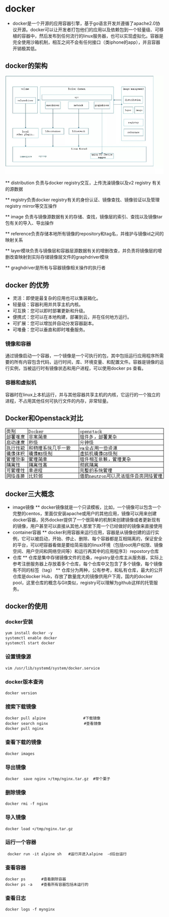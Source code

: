 # docker

* docker是一个开源的应用容器引擎，基于go语言开发并遵循了apache2.0协议开源。docker可以让开发者打包他们的应用以及依赖包到一个轻量级、可移植的容器中，然后发布到任何流行的linux服务器，也可以实现虚拟化。容器是完全使用沙箱机制，相互之间不会有任何接口（类iphone的app），并且容器开销极其低。

## docker的架构
![imges](https://github.com/cuiziwenn/imgesfile/blob/master/docker%E6%9E%B6%E6%9E%84.jpg)

** distribution 负责与docker registry交互，上传洗澡镜像以及v2 registry 有关的源数据

** registry负责docker registry有关的身份认证、镜像查找、镜像验证以及管理registry mirror等交互操作

** image 负责与镜像源数据有关的存储、查找，镜像层的索引、查找以及镜像tar包有关的导入、导出操作

** reference负责存储本地所有镜像的repository和tag名，并维护与镜像id之间的映射关系

** layer模块负责与镜像层和容器层源数据有关的增删改查，并负责将镜像层的增删改查映射到实际存储镜像层文件的graphdriver模块

** graghdriver是所有与容器镜像相关操作的执行者

## docker 的优势
* 灵活：即使是最复杂的应用也可以集装箱化。
* 轻量级：容器利用并共享主机内核。
* 可互换：您可以即时部署更新和升级。
* 便携式：您可以在本地构建，部署到云，并在任何地方运行。
* 可扩展：您可以增加并自动分发容器副本。
* 可堆叠：您可以垂直和即时堆叠服务。

### 镜像和容器

通过镜像启动一个容器，一个镜像是一个可执行的包，其中包括运行应用程序所需要的所有内容包含代码，运行时间，库、环境变量、和配置文件。容器是镜像的运行实例，当被运行时有镜像状态和用户进程，可以使用docker ps 查看。

### 容器和虚拟机

容器时在linux上本机运行，并与其他容器共享主机的内核，它运行的一个独立的进程，不占用其他任何可执行文件的内存，非常轻量。

## Docker和Openstack对比

![imges](https://github.com/cuiziwenn/imgesfile/blob/master/dockerVSopenstack.jpg)

## docker三大概念
* image镜像
** docker镜像就是一个只读模板，比如，一个镜像可以包含一个完整的centos，里面仅安装apache或用户的其他应用，镜像可以用来创建docker容器，另外docker提供了一个很简单的机制来创建镜像或者更新现有的镜像，用户甚至可以直接从其他人那里下周一个已经做好的镜像来直接使用
* container容器
** docker利用容器来运行应用，容器是从镜像创建的运行实例，它可以被启动，开始、停止、删除、每个容器都是互相隔离的，保证安全的平台，可以吧容器看做是要给简易版的linux环境（包括root用户权限、镜像空间、用户空间和网络空间等）和运行再其中的应用程序3）repostory仓库
* 仓库
** 仓库是集中存储镜像文件的沧桑，registry是仓库主从服务器，实际上参考注册服务器上存放着多个仓库，每个仓库中又包含了多个镜像，每个镜像有不同的标签（tag）
** 仓库分为两种，公有参考，和私有仓库，最大的公开仓库是docker Hub，存放了数量庞大的镜像供用户下周，国内的docker pool，这里仓库的概念与Git类似，registry可以理解为github这样的托管服务。

## docker的使用
### docker安装

    yum install docker -y 
    systemctl enable docker
    systemctl start docker 

### 设置镜像源

    vim /usr/lib/systemd/system/docker.service

### docker版本查询
    docker version
### 搜索下载镜像
    docker pull alpine　　　　　　　　　　#下载镜像
    docker search nginx　　　　　　　　　 #查看镜像
    docker pull nginx

### 查看下载的镜像
    docker images
### 导出镜像
    docker  save nginx >/tmp/nginx.tar.gz  #举个栗子
### 删除镜像
    docker rmi -f nginx
### 导入镜像
    docker load </tmp/nginx.tar.gz
### 运行一个容器
     docker run -it alpine sh   #运行并进入alpine  -d后台运行
### 查看容器
    docker ps       #查看删除容器
    docker ps -a    #查看所有容器包括未运行的
### 查看日志
    docker logs -f mynginx



